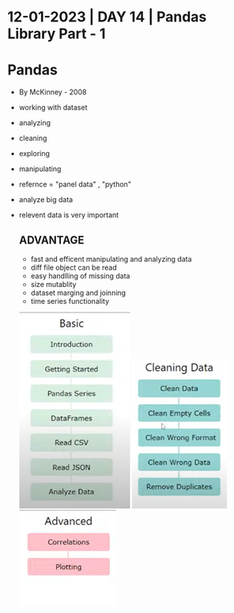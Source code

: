 # 12-01-2023 | DAY 14 | Pandas Library Part - 1

# Pandas
- By McKinney - 2008
- working with dataset
- analyzing
- cleaning
- exploring
- manipulating
- refernce = "panel data" , "python"
- analyze big data
- relevent data is very important 

    ## ADVANTAGE
    - fast and efficent manipulating and analyzing data
    - diff file object can be read
    - easy handlling of missing data
    - size mutablity
    - dataset marging and joinning
    - time series functionality

    ![Basic Advantage](image.png)
    ![Cleaning data ](image-1.png)
    ![Advanced](image-2.png)

